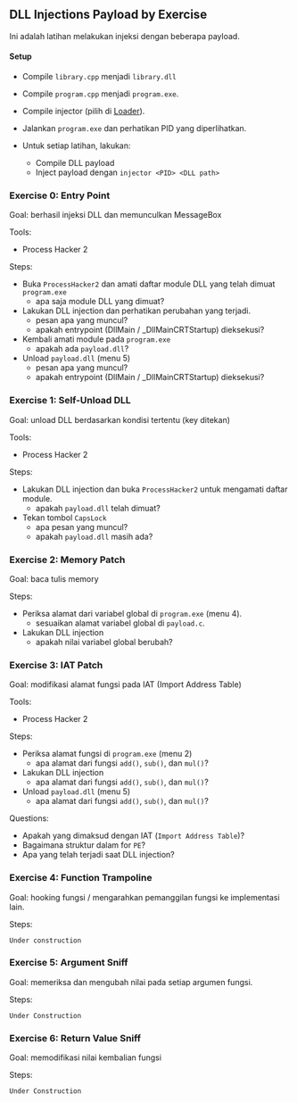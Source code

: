 DLL Injections Payload by Exercise
----

Ini adalah latihan melakukan injeksi dengan beberapa payload.

#### Setup

* Compile `library.cpp` menjadi `library.dll`
* Compile `program.cpp` menjadi `program.exe`.
* Compile injector (pilih di [Loader](../Loader)).
* Jalankan `program.exe` dan perhatikan PID yang diperlihatkan.
* Untuk setiap latihan, lakukan:

    - Compile DLL payload
    - Inject payload dengan `injector <PID> <DLL path>`

### Exercise 0: Entry Point

Goal: berhasil injeksi DLL dan memunculkan MessageBox

Tools:

- Process Hacker 2

Steps:

- Buka `ProcessHacker2` dan amati daftar module DLL yang telah dimuat `program.exe`
    - apa saja module DLL yang dimuat?
- Lakukan DLL injection dan perhatikan perubahan yang terjadi.
    - pesan apa yang muncul?
    - apakah entrypoint (DllMain / _DllMainCRTStartup) dieksekusi?
- Kembali amati module pada `program.exe`
    - apakah ada `payload.dll`?
- Unload `payload.dll` (menu 5)
    - pesan apa yang muncul?
    - apakah entrypoint (DllMain / _DllMainCRTStartup) dieksekusi?

### Exercise 1: Self-Unload DLL

Goal: unload DLL berdasarkan kondisi tertentu (key ditekan)

Tools:

- Process Hacker 2

Steps:

- Lakukan DLL injection dan buka `ProcessHacker2` untuk mengamati daftar module.
    - apakah `payload.dll` telah dimuat?
- Tekan tombol `CapsLock`
    - apa pesan yang muncul?
    - apakah `payload.dll` masih ada?

### Exercise 2: Memory Patch

Goal: baca tulis memory

Steps:

- Periksa alamat dari variabel global di `program.exe` (menu 4).
    - sesuaikan alamat variabel global di `payload.c`.
- Lakukan DLL injection
    - apakah nilai variabel global berubah?

### Exercise 3: IAT Patch

Goal: modifikasi alamat fungsi pada IAT (Import Address Table)

Tools:

- Process Hacker 2

Steps:

- Periksa alamat fungsi di `program.exe` (menu 2)
    - apa alamat dari fungsi `add()`, `sub()`, dan `mul()`?
- Lakukan DLL injection
    - apa alamat dari fungsi `add()`, `sub()`, dan `mul()`?
- Unload `payload.dll` (menu 5)
    - apa alamat dari fungsi `add()`, `sub()`, dan `mul()`?

Questions:

- Apakah yang dimaksud dengan IAT (`Import Address Table`)?
- Bagaimana struktur dalam for `PE`?
- Apa yang telah terjadi saat DLL injection?

### Exercise 4: Function Trampoline

Goal: hooking fungsi / mengarahkan pemanggilan fungsi ke implementasi lain.

Steps:

```Under construction```

### Exercise 5: Argument Sniff

Goal: memeriksa dan mengubah nilai pada setiap argumen fungsi.

Steps:

```Under Construction```

### Exercise 6: Return Value Sniff

Goal: memodifikasi nilai kembalian fungsi

Steps:

```Under Construction```